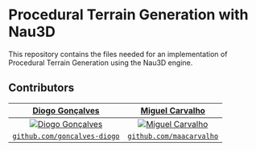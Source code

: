 # Procedural Terrain Generation with Nau3D

This repository contains the files needed for an implementation of Procedural Terrain Generation using the Nau3D engine.

## Contributors
| <a href="https://github.com/goncalves-diogo" target="_blank">**Diogo Gonçalves**</a> | <a href="https://github.com/maacarvalho" target="_blank">**Miguel Carvalho**</a> |
| :---: |:---:|
| [![Diogo Gonçalves](https://avatars2.githubusercontent.com/u/33640150?s=200)](https://github.com/goncalves-diogo)    | [![Miguel Carvalho](https://avatars0.githubusercontent.com/u/25797331?s=200)](https://github.com/maacarvalho) |
| <a href="https://github.com/goncalves-diogo" target="_blank">`github.com/goncalves-diogo`</a> | <a href="https://github.com/maacarvalho" target="_blank">`github.com/maacarvalho`</a> |

